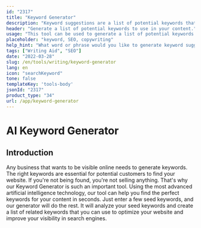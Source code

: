 ```yaml
---
id: "2317"
title: "Keyword Generator"
description: "Keyword suggestions are a list of potential keywords that you can use to optimize your content for search engines. The purpose of this tool is to help you find the most relevant and popular keywords for your content. To use this tool, simply enter a word or phrase into the search bar and we will generate a list of related keywords."
header: "Generate a list of potential keywords to use in your content."
usage: "This tool can be used to generate a list of potential keywords to use in your content. To use this tool, simply enter a word or phrase into the search bar and we will generate a list of related keywords."
placeholder: "keyword, SEO, copywriting"
help_hint: "What word or phrase would you like to generate keyword suggestions for?"
tags: ["Writing Aid", "SEO"]
date: "2022-03-28"
slug: /en/tools/writing/keyword-generator
lang: en
icon: "searchKeyword"
tone: false
templateKey: 'tools-body'
jsonId: "2317"
product_type: "34"
url: /app/keyword-generator
---
```


# AI Keyword Generator

## Introduction

Any business that wants to be visible online needs to generate keywords. The right keywords are essential for potential customers to find your website. If you're not being found, you're not selling anything. That's why our Keyword Generator is such an important tool. Using the most advanced artificial intelligence technology, our tool can help you find the perfect keywords for your content in seconds. Just enter a few seed keywords, and our generator will do the rest. It will analyze your seed keywords and create a list of related keywords that you can use to optimize your website and improve your visibility in search engines.
